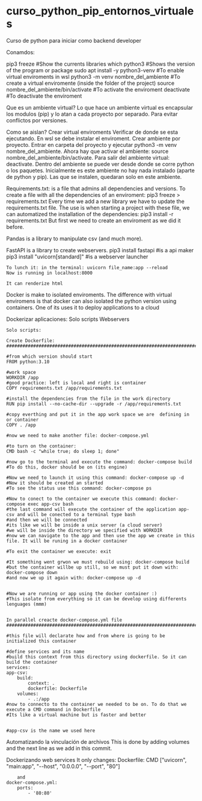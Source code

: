 # curso_python_pip_entornos_virtuales
Curso de python para iniciar como backend developer

Conamdos:

pip3 freeze                                     #Show the currents libraries 
which python3                                   #Shows the version of the program or package
sudo apt install -y python3-venv                #To enable virtual enviroments in wsl
python3 -m venv nombre_del_ambiente             #To create a virtual enviromente (inside the folder of the project)
source nombre_del_ambiente/bin/activate         #To activate the enviroment
deactivate                                      #To deactivate the enviroment


Que es un ambiente virtual?
Lo que hace un ambiente virtual es encapsular los modulos (pip) y lo atan a cada proyecto por separado. Para evitar conflictos por versiones.

Como se aislan? Crear virtual enviroments
    Verificar de donde se esta ejecutando.
    En wsl se debe instalar el enviroment.
    Crear ambiente por proyecto. Entrar en carpeta del proyecto y ejecutar python3 -m venv nombre_del_ambiente.
    Ahora hay que activar el ambiente: source nombre_del_ambiente/bin/activate.
    Para salir del ambiente virtual: deactivate.
    Dentro del ambiente se puede ver desde donde se corre python o los paquetes.
    Inicialmente es este ambiente no hay nada instalado (aparte de python y pip).
    Las que se instalen, quedaran solo en este ambiente.

Requirements.txt: is a file that admins all dependencies and versions.
    To create a file with all the dependencies of an enviroment: pip3 freeze > requirements.txt
    Every time we add a new library we have to update the requirements.txt file.
    The use is when starting a project with these file, we can automatized the installation of the dependencies:
        pip3 install -r requirements.txt
        But first we need to create an enviroment as we did it before.

Pandas is a library to manipulate csv (and much more).

FastAPI is a library to create webservers.
    pip3 install fastapi                #is a api maker
    pip3 install "uvicorn[standard]"    #is a webserver launcher

    To lunch it: in the terminal: uvicorn file_name:app --reload
    Now is running in localhost:8000

    It can renderize html


Docker is make to isolated enviroments.
    The difference with virtual enviromens is that docker can also isolated the python version using containers.
    One of its uses it to deploy applications to a cloud
    

Dockerizar aplicaciones:
    Solo scripts
    Webservers

    Solo scripts:

    Create Dockerfile:
    ##############################################################################################################################

    #from which version should start
    FROM python:3.10    

    #work space
    WORKDIR /app    
    #good practice: left is local and right is container    
    COPY requirements.txt /app/requirements.txt  

    #install the dependencies from the file in the work directory
    RUN pip install --no-cache-dir --upgrade -r /app/requirements.txt  

    #copy everthing and put it in the app work space we are  defining in or container
    COPY . /app

    #now we need to make another file: docker-compose.yml

    #to turn on the container:
    CMD bash -c "while true; do sleep 1; done"

    #now go to the terminal and execute the command: docker-compose build
    #To do this, docker should be on (its engine)

    #Now we need to launch it using this command: docker-compose up -d
    #Now it should be created an started
    #To see the status use this command: docker-compose ps

    #Now to conect to the container we execute this command: docker-compose exec app-csv bash
    #the last command will execute the container of the application app-csv and will be conected to a terminal type bash
    #and then we will be connected
    #its like we will be inside a unix server (a cloud server)
    #we will be inside the directory we specified with WORKDIR
    #now we can navigate to the app and then use the app we create in this file. It will be runing in a docker container

    #To exit the container we execute: exit

    #It something went grwon we must rebuild using: docker-compose build
    #but the container willbe up still, so we must put it down with: docker-compose down
    #and now we up it again with: docker-compose up -d


    #Now we are running or app using the docker container :)
    #This isolate from everything so it can be develop using differents lenguages (mmm)


    In parallel creacte docker-compose.yml file
    #############################################################################################################################################

    #this file will declarate how and from where is going to be initialized this container

    #define services and its name
    #build this context from this directory using dockerfile. So it can build the container
    services:
    app-csv:
        build:
            context: .
            dockerfile: Dockerfile
        volumes:
            - .:/app
    #now to connecto to the container we needed to be on. To do that we execute a CMD command in Dockerfile
    #Its like a virtual machine but is faster and better


    #app-csv is the name we used here



Automatizando la vinculación de archivos
    This is done by adding volumes and the next line as we add in this commit.

Dockerizando web services
    It only changes:
    Dockerfile:
        CMD ["uvicorn", "main:app", "--host", "0.0.0.0", "--port", "80"]

        and
    docker-compose.yml:
        ports:
            - '80:80'